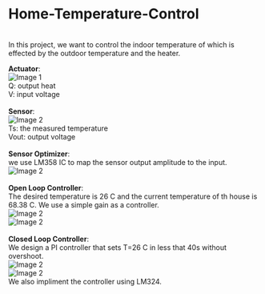 # Home-Temperature-Control
<br>
In this project, we want to control the indoor temperature of which is effected by the outdoor temperature and the heater.
<br>

__Actuator__:
<br>
![Image 1](images/system.jpg)
<br>
Q: output heat
<br>
V: input voltage
<br>
<br>
__Sensor__:
<br>
![Image 2](images/system.jpg)
<br>
Ts: the measured temperature
<br>
Vout: output voltage
<br>
<br>
__Sensor Optimizer__:
<br>
we use LM358 IC to map the sensor output amplitude to the input.
<br>
![Image 2](images/system.jpg)
<br>
<br>
__Open Loop Controller__:
<br>
The desired temperature is 26 C and the current temperature of th house is 68.38 C. We use a simple gain as a controller. 
<br>
![Image 2](images/system.jpg)
<br>
![Image 2](images/system.jpg)
<br>
<br>
__Closed Loop Controller__:
<br>
We design a PI controller that sets T=26 C in less that 40s without overshoot.
<br>
![Image 2](images/system.jpg)
<br>
![Image 2](images/system.jpg)
<br>
We also impliment the controller using LM324. 

